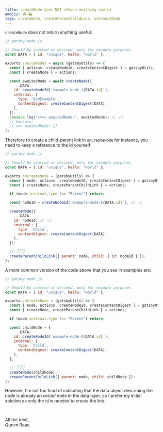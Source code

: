 ```yaml
---
title: createNode does NOT return anything useful
emojii: 📥 🏜
tags: createNode, createParentChildLink, onCreateNode
---
```


`createNode` does not return anything useful:

```js
// gatsby-node.js

// Should be sourced or derived, only for example purposes
const DATA = { id: "unique", hello: "world" };

exports.sourceNodes = async (gatsbyUtils) => {
  const { actions, createNodeId, createContentDigest } = gatsbyUtils;
  const { createNode } = actions;

  const awaitedNode = await createNode({
    ...DATA,
    id: createNodeId(`example-node-${DATA.id}`),
    internal: {
      type: `BadExample`,
      contentDigest: createContentDigest(DATA),
    },
  });
  console.log(">>>> awaitedNode:", awaitedNode); // 👈
  // Console:
  // >>> awaitedNode: []
};
```

Therefore to create a child-parent link in `onCreateNode` for instance, you need to keep a reference to the id yourself:

```js
// gatsby-node.js

// Should be sourced or derived, only for example purposes
const DATA = { id: "unique", hello: "world" };

exports.onCreateNode = (gatsbyUtils) => {
  const { node, actions, createNodeId, createContentDigest } = gatsbyUtils;
  const { createNode, createParentChildLink } = actions;

  if (node.internal.type !== "Parent") return;

  const nodeId = createNodeId(`example-node-${DATA.id}`); // 👈

  createNode({
    ...DATA,
    id: nodeId, // 👈
    internal: {
      type: `Child`,
      contentDigest: createContentDigest(DATA),
    },
  });

  // 👇👇👇
  createParentChildLink({ parent: node, child: { id: nodeId } });
};
```

A more common version of the code above that you see in examples are:

```js
// gatsby-node.js

// Should be sourced or derived, only for example purposes
const DATA = { id: "unique", hello: "world" };

exports.onCreateNode = (gatsbyUtils) => {
  const { node, actions, createNodeId, createContentDigest } = gatsbyUtils;
  const { createNode, createParentChildLink } = actions;

  if (node.internal.type !== "Parent") return;

  const childNode = {
    ...DATA,
    id: createNodeId(`example-node-${DATA.id}`),
    internal: {
      type: `Child`,
      contentDigest: createContentDigest(DATA),
    },
  };

  // 👇👇👇
  createNode(childNode);
  createParentChildLink({ parent: node, child: childNode });
};
```

However, I'm not too fond of indicating that the data object describing the node is already an _actual_ node in the data layer, so I prefer my initial solution as only the id is needed to create the link.

&nbsp;

All the best,  
Queen Raae
